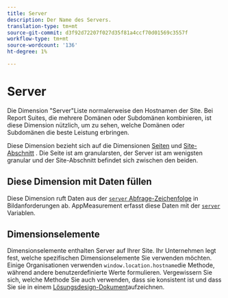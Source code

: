 ```yaml
---
title: Server
description: Der Name des Servers.
translation-type: tm+mt
source-git-commit: d3f92d72207f027d35f81a4ccf70d01569c3557f
workflow-type: tm+mt
source-wordcount: '136'
ht-degree: 1%

---
```



# Server

Die Dimension &quot;Server&quot;Liste normalerweise den Hostnamen der Site. Bei Report Suites, die mehrere Domänen oder Subdomänen kombinieren, ist diese Dimension nützlich, um zu sehen, welche Domänen oder Subdomänen die beste Leistung erbringen.

Diese Dimension bezieht sich auf die Dimensionen [Seiten](page.md) und [Site-Abschnitt](site-section.md) . Die Seite ist am granularsten, der Server ist am wenigsten granular und der Site-Abschnitt befindet sich zwischen den beiden.

## Diese Dimension mit Daten füllen

Diese Dimension ruft Daten aus der [`server` Abfrage-Zeichenfolge](/help/implement/validate/query-parameters.md) in Bildanforderungen ab. AppMeasurement erfasst diese Daten mit der [`server`](/help/implement/vars/page-vars/server.md) Variablen.

## Dimensionselemente

Dimensionselemente enthalten Server auf Ihrer Site. Ihr Unternehmen legt fest, welche spezifischen Dimensionselemente Sie verwenden möchten. Einige Organisationen verwenden `window.location.hostname`die Methode, während andere benutzerdefinierte Werte formulieren. Vergewissern Sie sich, welche Methode Sie auch verwenden, dass sie konsistent ist und dass Sie sie in einem [Lösungsdesign-Dokument](/help/implement/prepare/solution-design.md)aufzeichnen.
